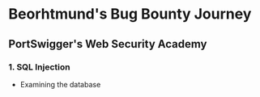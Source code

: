 # Beorhtmund's Bug Bounty Journey
## PortSwigger's Web Security Academy
### 1. SQL Injection
* Examining the database
